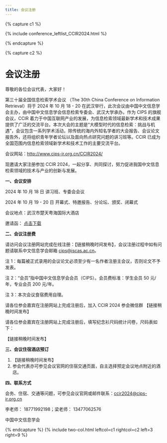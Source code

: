 ```yaml
---
title: 会议注册
---
```


{% capture c1 %}

{% include conference_leftlist_CCIR2024.html %}

{% endcapture %}

{% capture c2 %}

# <i class="fas fa-feather-alt"></i>会议注册

<p></p>
尊敬的各位会议代表，大家好！

第三十届全国信息检索学术会议 （The 30th China Conference on Information Retrieval）将于 2024 年 10 月 18 - 20 在武汉举行，此次会议由中国中文信息学会主办，由中国中文信息学会信息检索专委会、武汉大学承办。作为 CIPS 的旗舰会议，CCIR 着力于中国互联网产业的发展，为信息检索领域最新学术和技术成果提供了广泛的交流平台。本次大会的主题是“大模型时代的信息检索：挑战与机遇”，会议包含一系列学术活动，除传统的海内外知名学者的大会报告、会议论文报告外，还将组织青年学者论坛以及面向热点研究问题的讲习班等。CCIR 已成为全国范围内信息检索领域新学术和技术工作的主要交流平台。

会议网站：http://www.cips-ir.org.cn/CCIR2024/

现邀请大家注册参加 CCIR 2024，一起分享、共同探讨，努力促进我国中文信息检索领域的技术与产业的创新与发展。

**一、会议安排**

2024 年 10 月 18 日 讲习班、专委会会议

2024 年 10 月 19 - 20 日 开幕式、特邀报告、分论坛、颁奖、闭幕式

会议地点：武汉市楚天粤海国际大酒店

邀请函： <a href="./assets/CCIR24邀请函.pdf"> 点击下载 </a>

**二、会议注册费**

请访问会议注册网站完成在线注册：【链接稍晚时间发布】，会议注册过程中如有问题请联系中文信息学会邮箱 cips@iscas.ac.cn。

注 1：每篇被正式录用的会议论文必须至少有一名作者注册主会议，否则论文不予发表。

注 2：“会员”指中国中文信息学会会员（CIPS）。会员费标准：学生会员 50 元/年，专业会员 200 元/年。

注 3：本次会议食宿费用自理。

请各位参会嘉宾在注册网站上完成注册后，加入 CCIR 2024 参会微信群
【链接稍晚时间发布】

请各位参会嘉宾在注册网站上完成注册后，填写纪念衫尺码统计问卷，尺码表如下：

【链接稍晚时间发布】

**三、会议住宿酒店预订**

1. 【链接稍晚时间发布】
2. 参会代表亦可参见会议官网的住宿交通页面，自主选择预定会议地点附近的酒店。

**四、联系方式**

会务、住宿、交通等问题，可参见会议官网或邮件联系：ccir2024@cips-ir.org.cn

李老师： 18771992198；梁老师： 13477062576

中国中文信息学会

{% endcapture %}
{% include two-col.html leftcol=c1 rightcol=c2 left=3 right=9 %}
